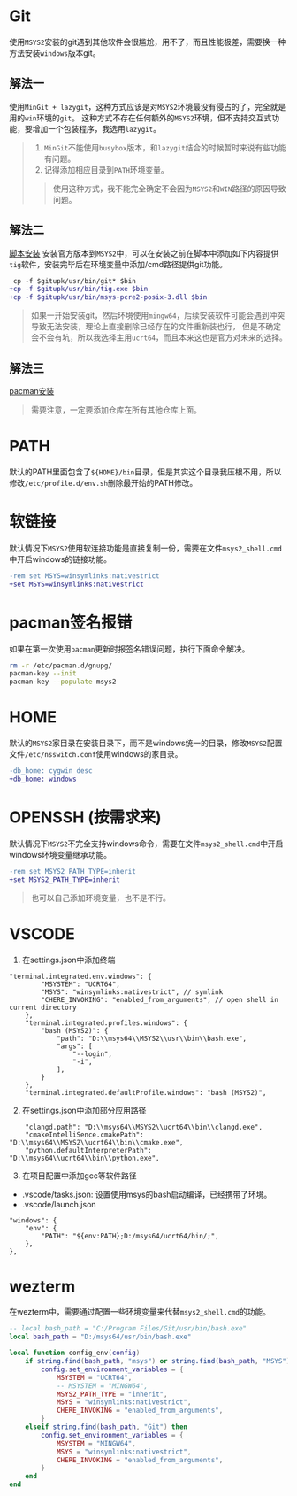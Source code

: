 # Git
使用`MSYS2`安装的git遇到其他软件会很尴尬，用不了，而且性能极差，需要换一种方法安装`windows`版本git。

## 解法一
使用`MinGit + lazygit`，这种方式应该是对`MSYS2`环境最没有侵占的了，完全就是用的`win`环境的`git`。
这种方式不存在任何额外的`MSYS2`环境，但不支持交互式功能，要增加一个包装程序，我选用`lazygit`。
> 1. `MinGit`不能使用`busybox`版本，和`lazygit`结合的时候暂时来说有些功能有问题。
> 2. 记得添加相应目录到`PATH`环境变量。
>> 使用这种方式，我不能完全确定不会因为`MSYS2`和`WIN`路径的原因导致问题。

## 解法二
[脚本安装](https://gitforwindows.org/install-or-update-inside-msys2-cygwin-or-git-for-windows-itself.html)
安装官方版本到`MSYS2`中，可以在安装之前在脚本中添加如下内容提供`tig`软件，安装完毕后在环境变量中添加/cmd路径提供git功能。
```diff
 cp -f $gitupk/usr/bin/git* $bin
+cp -f $gitupk/usr/bin/tig.exe $bin
+cp -f $gitupk/usr/bin/msys-pcre2-posix-3.dll $bin
```
> 如果一开始安装git，然后环境使用`mingw64`，后续安装软件可能会遇到冲突导致无法安装，理论上直接删除已经存在的文件重新装也行，
> 但是不确定会不会有坑，所以我选择主用`ucrt64`，而且本来这也是官方对未来的选择。

## 解法三
[pacman安装](https://gitforwindows.org/install-inside-msys2-proper.html)
> 需要注意，一定要添加仓库在所有其他仓库上面。

# PATH
默认的PATH里面包含了`${HOME}/bin`目录，但是其实这个目录我压根不用，所以修改`/etc/profile.d/env.sh`删除最开始的PATH修改。

# 软链接
默认情况下`MSYS2`使用软连接功能是直接复制一份，需要在文件`msys2_shell.cmd`中开启windows的链接功能。
```diff
-rem set MSYS=winsymlinks:nativestrict
+set MSYS=winsymlinks:nativestrict
```

# pacman签名报错
如果在第一次使用`pacman`更新时报签名错误问题，执行下面命令解决。
```bash
rm -r /etc/pacman.d/gnupg/
pacman-key --init
pacman-key --populate msys2
```

# HOME
默认的`MSYS2`家目录在安装目录下，而不是windows统一的目录，修改`MSYS2`配置文件`/etc/nsswitch.conf`使用windows的家目录。
```diff
-db_home: cygwin desc
+db_home: windows
```

# OPENSSH (按需求来)
默认情况下`MSYS2`不完全支持windows命令，需要在文件`msys2_shell.cmd`中开启windows环境变量继承功能。
```diff
-rem set MSYS2_PATH_TYPE=inherit
+set MSYS2_PATH_TYPE=inherit
```
> 也可以自己添加环境变量，也不是不行。

# VSCODE
1. 在settings.json中添加终端
```jsonc
"terminal.integrated.env.windows": {
		"MSYSTEM": "UCRT64",
		"MSYS": "winsymlinks:nativestrict",	// symlink
		"CHERE_INVOKING": "enabled_from_arguments",	// open shell in current directory
	},
	"terminal.integrated.profiles.windows": {
		"bash (MSYS2)": {
			"path": "D:\\msys64\\MSYS2\\usr\\bin\\bash.exe",
			"args": [
				"--login",
				"-i",
			],
		}
	},
	"terminal.integrated.defaultProfile.windows": "bash (MSYS2)",
```

2. 在settings.json中添加部分应用路径
```jsonc
	"clangd.path": "D:\\msys64\\MSYS2\\ucrt64\\bin\\clangd.exe",
	"cmakeIntelliSence.cmakePath": "D:\\msys64\\MSYS2\\ucrt64\\bin\\cmake.exe",
    "python.defaultInterpreterPath": "D:\\msys64\\ucrt64\\bin\\python.exe",
```

3. 在项目配置中添加gcc等软件路径
- .vscode/tasks.json: 设置使用msys的bash启动编译，已经携带了环境。
- .vscode/launch.json
``` jsonc
"windows": {
    "env": {
        "PATH": "${env:PATH};D:/msys64/ucrt64/bin/;",
    },
},
```

# wezterm
在wezterm中，需要通过配置一些环境变量来代替`msys2_shell.cmd`的功能。
```lua
-- local bash_path = "C:/Program Files/Git/usr/bin/bash.exe"
local bash_path = "D:/msys64/usr/bin/bash.exe"

local function config_env(config)
    if string.find(bash_path, "msys") or string.find(bash_path, "MSYS") then
        config.set_environment_variables = {
            MSYSTEM = "UCRT64",
            -- MSYSTEM = "MINGW64",
            MSYS2_PATH_TYPE = "inherit",
            MSYS = "winsymlinks:nativestrict",
            CHERE_INVOKING = "enabled_from_arguments",
        }
    elseif string.find(bash_path, "Git") then
        config.set_environment_variables = {
            MSYSTEM = "MINGW64",
            MSYS = "winsymlinks:nativestrict",
            CHERE_INVOKING = "enabled_from_arguments",
        }
    end
end
```
